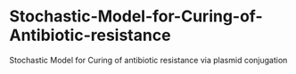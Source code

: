 # Stochastic-Model-for-Curing-of-Antibiotic-resistance
Stochastic Model for Curing of antibiotic resistance via plasmid conjugation
